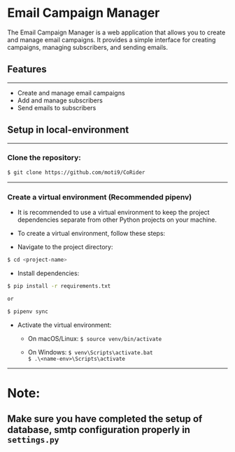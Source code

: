 # Email Campaign Manager

The Email Campaign Manager is a web application that allows you to create and manage email campaigns. It provides a simple interface for creating campaigns, managing subscribers, and sending emails.

## Features

---

- Create and manage email campaigns
- Add and manage subscribers
- Send emails to subscribers

## Setup in local-environment

---

### Clone the repository:

```bash
$ git clone https://github.com/moti9/CoRider
```

---

### Create a virtual environment (Recommended pipenv)

- It is recommended to use a virtual environment to keep the project dependencies separate from other Python projects on your machine.
- To create a virtual environment, follow these steps:

- Navigate to the project directory:

```bash
$ cd <project-name>
```

- Install dependencies:

```bash
$ pip install -r requirements.txt

or

$ pipenv sync

```

- Activate the virtual environment:

  - On macOS/Linux: `$ source venv/bin/activate`

  - On Windows: `$ venv\Scripts\activate.bat`
    <br/>
    `$ .\<name-env>\Scripts\activate`

---

# Note:

## Make sure you have completed the setup of database, smtp configuration properly in `settings.py`
